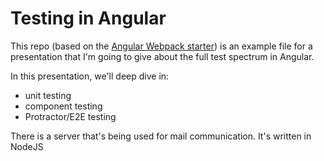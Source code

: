 # Testing in Angular

This repo (based on the [Angular Webpack starter](README-Angular-Webpack.md)) is an example file for a presentation that I'm going to give about the full test spectrum in Angular.

In this presentation, we'll deep dive in:
* unit testing
* component testing
* Protractor/E2E testing

There is a server that's being used for mail communication. It's written in NodeJS